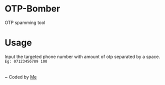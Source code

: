 # OTP-Bomber
OTP spamming tool

# Usage
Input the targeted phone number with amount of otp separated by a space.<br>
   `Eg: 07123456789 100`
<br><br><br>
~ Coded by [Me](https://t.me/mr_DarkLusifer)
